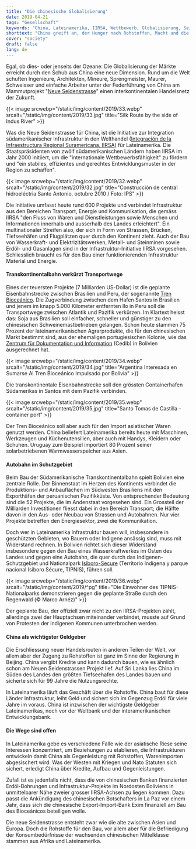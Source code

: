```yaml
---
title: "Die chinesische Globalisierung"
date: 2019-04-21
tags: "Gesellschaft"
keywords: "China, Lateinamerika, IIRSA, Wettbewerb, Globalisierung, Seitdenstrasse, Infrastruktur, Welthandel, Transport, Engerie, Kommunikation, Santos, Equador, Bolivien, Peru"
shorttext: "China greift an, der Hunger nach Rohstoffen, Macht und die Mitsprache international."
cover: "society"
draft: false
lang: de
---
```


Egal, ob dies- oder jenseits der Ozeane: Die Globalisierung der Märkte erreicht durch den Schub aus China eine neue Dimension. Rund um die Welt schuften Ingenieure, Architekten, Mineure, Sprengmeister, Maurer, Schweisser und einfache Arbeiter unter der Federführung von China am Mammutprojekt "[Neue Seidenstrasse](http://china.org.cn/business/node_7207419.htm "The Silk Road Economic Belt")" einen interkontinentalen Handelsnetz der Zukunft.

{{< image srcwebp="/static/img/content/2019/33.webp" srcalt="/static/img/content/2019/33.jpg" title="Silk Route by the side of Indus River" >}}

Was die Neue Seidenstrasse für China, ist die Initiative zur Integration südamerikanischer Infrastruktur in den Welthandel ([Integración de la Infraestructura Regional Suramericana, IIRSA](http://www.iirsa.org/ "Integración de la Infraestructura Regional Suramericana")) für Lateinamerika. Die Staatspräsidenten von zwölf südamerikanischen Ländern haben IIRSA im Jahr 2000 initiiert, um die "internationale Wettbewerbsfähigkeit" zu fördern und "ein stabiles, effizientes und gerechtes Entwicklungsmuster in der Region zu schaffen".

{{< image srcwebp="/static/img/content/2019/32.webp" srcalt="/static/img/content/2019/32.jpg" title="Construcción de central hidroeléctria Santo Antonio, octubre 2010 / Foto: IPS" >}}

Die Initiative umfasst heute rund 600 Projekte und verbindet Infrastruktur aus den Bereichen Transport, Energie und Kommunikation, die gemäss IIRSA "den Fluss von Waren und Dienstleistungen sowie Menschen und Informationen innerhalb und ausserhalb des Landes erleichtert". Ein multinationaler Streifen also, der sich in Form von Strassen, Brücken, Tiefseehäfen und Flugplätzen quer durch den Kontinent zieht. Auch der Bau von Wasserkraft- und Elektrizitätswerken, Metall- und Steinminen sowie Erdöl- und Gasanlagen sind in der Infrastruktur-Initiative IIRSA vorgesehen. Schliesslich braucht es für den Bau einer funktionierenden Infrastruktur Material und Energie.

#### Transkontinentalbahn verkürzt Transportwege

Eines der teuersten Projekte (7 Milliarden US-Dollar) ist die geplante Eisenbahnstrecke zwischen Brasilien und Peru, der sogenannte [Tren Bioceánico](http://www.iirsa.org/proyectos/detalle_proyecto.aspx?h=1351 "Tren Bioceánico"). Die Zugverbindung zwischen dem Hafen Santos in Brasilien und jenem im knapp 5.000 Kilometer entfernten Ilo in Peru soll die Transportwege zwischen Atlantik und Pazifik verkürzen. Im Klartext heisst das: Soja aus Brasilien soll einfacher, schneller und günstiger zu den chinesischen Schweinemastbetrieben gelangen. Schon heute stammen 75 Prozent der lateinamerikanischen Agrarprodukte, die für den chinesischen Markt bestimmt sind, aus der ehemaligen portugiesischen Kolonie, wie das [Zentrum für Dokumentation und Information](https://cedib.org/ "CEDIB es una organización civil sin ánimo de lucro que brinda desde 1970 servicios de información y consulta documental sobre temas sociales de Bolivia y América Latina con una mirada crítica") (Cedib) in Bolivien ausgerechnet hat.

{{< image srcwebp="/static/img/content/2019/34.webp" srcalt="/static/img/content/2019/34.jpg" title="Argentina Interesada en Sumarse Al Tren Bioceánico Impulsado por Bolivia" >}}

Die transkontinentale Eisenbahnstrecke soll den grössten Containerhafen Südamerikas in Santos mit dem Pazifik verbinden.

{{< image srcwebp="/static/img/content/2019/35.webp" srcalt="/static/img/content/2019/35.jpg" title="Santo Tomas de Castilla - container port" >}}

Der Tren Bioceánico soll aber auch für den Import asiatischer Waren genutzt werden. China beliefert Lateinamerika bereits heute mit Maschinen, Werkzeugen und Küchenutensilien, aber auch mit Handys, Kleidern oder Schuhen. Uruguay zum Beispiel importiert 80 Prozent seiner solarbetriebenen Warmwasserspeicher aus Asien.

#### Autobahn im Schutzgebiet

Beim Bau der Südamerikanische Transkontinentalbahn spielt Bolivien eine zentrale Rolle. Der Binnenstaat im Herzen des Kontinents verbindet die Produktions- und Anbauflächen im Südwesten Brasiliens mit den Exporthäfen der peruanischen Pazifikküste. Von entsprechender Bedeutung sind die 52 Projekte, die im Andenstaat vorgesehen sind. Ein Grossteil der Milliarden Investitionen fliesst dabei in den Bereich Transport; die Hälfte davon in den Aus- oder Neubau von Strassen und Autobahnen. Nur vier Projekte betreffen den Energiesektor, zwei die Kommunikation.

Doch wer in Lateinamerika Infrastruktur bauen will, insbesondere in geschützten Gebieten, wo Bauern oder Indigene ansässig sind, muss mit Widerstand rechnen. In Bolivien richtet sich dieser Widerstand insbesondere gegen den Bau eines Wasserkraftwerkes im Osten des Landes und gegen eine Autobahn, die quer durch das Indigenen-Schutzgebiet und Nationalpark [Isiboro-Secure](http://www.parkswatch.org/parkprofile.php?l=eng&country=bol&park=isnp&page=inf# "Isiboro Sécure") (Territorio Indígena y parque nacional Isiboro Sécure, TIPNIS), führen soll.

{{< image srcwebp="/static/img/content/2019/36.webp" srcalt="/static/img/content/2019/^pg" title="Die Einwohner des TIPNIS-Nationalparks demonstrieren gegen die geplante Straße durch den Regenwald (© Marco Arnéz)" >}}

Der geplante Bau, der offiziell zwar nicht zu den IIRSA-Projekten zählt, allerdings zwei der Hauptachsen miteinander verbindet, musste auf Grund von Protesten der indigenen Kommunen unterbrochen werden. 

#### China als wichtigster Geldgeber

Die Erschliessung neuer Handelsrouten in anderen Teilen der Welt, vor allem aber der Zugang zu Rohstoffen ist ganz im Sinne der Regierung in Beijing. China vergibt Kredite und kann dadurch bauen, wie es ähnlich schon am Neuen Seidenstrassen Projekt lief. Auf Sri Lanka lies China im Süden des Landes den größten Tiefseehafen des Landes bauen und sicherte sich für 99 Jahre die Nutzungsrechte. 

In Lateinamerika läuft das Geschäft über die Rohstoffe. China baut für diese Länder Infrastruktur, leiht Geld und sichert sich im Gegenzug Erdöl für viele Jahre im voraus. China ist inzwischen der wichtigste Geldgeber Lateinamerikas, noch vor der Weltbank und der interamerikanischen Entwicklungsbank.

#### Die Wege sind offen

In Lateinamerika gebe es verschiedene Fälle wie der asiatische Riese seine Interessen konzentriert, um Beziehungen zu etablieren, die Infrastrukturen entwickeln damit China als Gegenleistung mit Rohstoffen, Warenimporten abgesischert wird. Was der Westen mit Kriegen und Nato Statuten sich sichert, erledigt China über Kredite, Aufbau und Gegenleistungen. 

Zufall ist es jedenfalls nicht, dass die von chinesischen Banken finanzierten Erdöl-Bohrungen und Infrastruktur-Projekte im Nordosten Boliviens in unmittelbarer Nähe zweier grosser IIRSA-Achsen zu liegen kommen. Dazu passt die Ankündigung des chinesischen Botschafters in La Paz vor einem Jahr, dass sich die chinesische Export-Import-Bank Exim finanziell am Bau des Bioceánicos beteiligen wolle.

Die neue Seidenstrasse entsteht zwar wie die alte zwischen Asien und Europa. Doch die Rohstoffe für den Bau, vor allem aber für die Befriedigung der Konsumbedürfnisse der wachsenden chinesischen Mittelklasse stammen aus Afrika und Lateinamerika. 
